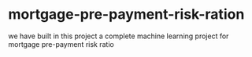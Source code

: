 # mortgage-pre-payment-risk-ration
we have built in this project a complete machine learning project for mortgage pre-payment risk ratio
